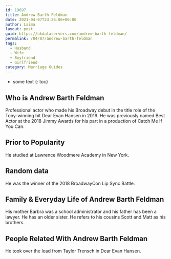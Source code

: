 ```yaml
---
id: 19697
title: Andrew Barth Feldman
date: 2021-04-07T23:26:06+00:00
author: Laima
layout: post
guid: https://ukdataservers.com/andrew-barth-feldman/
permalink: /04/07/andrew-barth-feldman
tags:
  - Husband
  - Wife
  - Boyfriend
  - Girlfriend
category: Marriage Guides
---
```


* some text
{: toc}


## Who is Andrew Barth Feldman
                  
                  
                  
Professional actor who made his Broadway debut in the title role of the Tony-winning hit Dear Evan Hansen in 2019. He was previously named Best Actor at the 2018 Jimmy Awards for his part in a production of Catch Me If You Can.
                  
              
            
              
            
                
                
                
## Prior to Popularity
                  
                  
                  
He studied at Lawrence Woodmere Academy in New York.
                  
              
            
              
            
                
                
                
## Random data
                  
                  
                  
He was the winner of the 2018 BroadwayCon Lip Sync Battle.
                  
              
            
              
            
                
                
                
## Family & Everyday Life of Andrew Barth Feldman
                  
                  
                  
His mother Barbra was a school administrator and his father has been a lawyer. He has an older sister. He refers to his cousins Scott and Matt as his brothers.
                  
              
            
              
            
                
                
                
## People Related With Andrew Barth Feldman
                  
                  
                  
He took over the lead from Taylor Trensch in Dear Evan Hansen.
                  
              
            
              
            
                
              
            
              
              
            
            
              
            
          
          
          